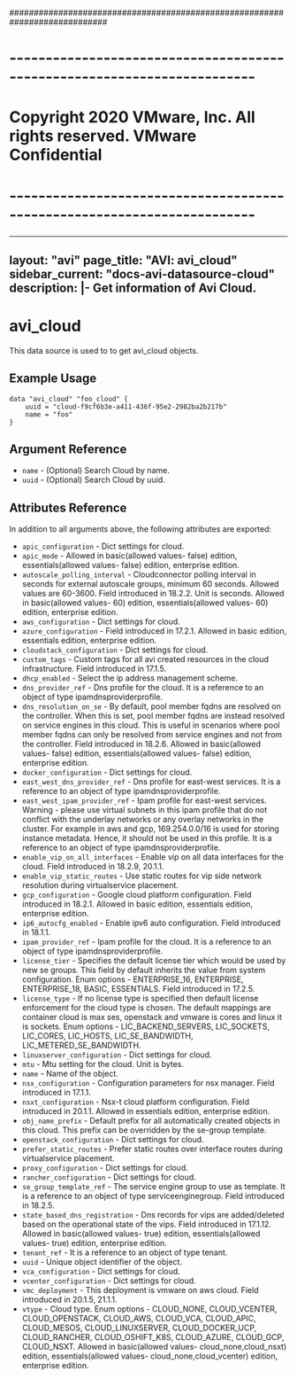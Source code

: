 ############################################################################
# ------------------------------------------------------------------------
# Copyright 2020 VMware, Inc.  All rights reserved. VMware Confidential
# ------------------------------------------------------------------------
###

---
layout: "avi"
page_title: "AVI: avi_cloud"
sidebar_current: "docs-avi-datasource-cloud"
description: |-
  Get information of Avi Cloud.
---

# avi_cloud

This data source is used to to get avi_cloud objects.

## Example Usage

```hcl
data "avi_cloud" "foo_cloud" {
    uuid = "cloud-f9cf6b3e-a411-436f-95e2-2982ba2b217b"
    name = "foo"
}
```

## Argument Reference

* `name` - (Optional) Search Cloud by name.
* `uuid` - (Optional) Search Cloud by uuid.

## Attributes Reference

In addition to all arguments above, the following attributes are exported:

* `apic_configuration` - Dict settings for cloud.
* `apic_mode` - Allowed in basic(allowed values- false) edition, essentials(allowed values- false) edition, enterprise edition.
* `autoscale_polling_interval` - Cloudconnector polling interval in seconds for external autoscale groups, minimum 60 seconds. Allowed values are 60-3600. Field introduced in 18.2.2. Unit is seconds. Allowed in basic(allowed values- 60) edition, essentials(allowed values- 60) edition, enterprise edition.
* `aws_configuration` - Dict settings for cloud.
* `azure_configuration` - Field introduced in 17.2.1. Allowed in basic edition, essentials edition, enterprise edition.
* `cloudstack_configuration` - Dict settings for cloud.
* `custom_tags` - Custom tags for all avi created resources in the cloud infrastructure. Field introduced in 17.1.5.
* `dhcp_enabled` - Select the ip address management scheme.
* `dns_provider_ref` - Dns profile for the cloud. It is a reference to an object of type ipamdnsproviderprofile.
* `dns_resolution_on_se` - By default, pool member fqdns are resolved on the controller. When this is set, pool member fqdns are instead resolved on service engines in this cloud. This is useful in scenarios where pool member fqdns can only be resolved from service engines and not from the controller. Field introduced in 18.2.6. Allowed in basic(allowed values- false) edition, essentials(allowed values- false) edition, enterprise edition.
* `docker_configuration` - Dict settings for cloud.
* `east_west_dns_provider_ref` - Dns profile for east-west services. It is a reference to an object of type ipamdnsproviderprofile.
* `east_west_ipam_provider_ref` - Ipam profile for east-west services. Warning - please use virtual subnets in this ipam profile that do not conflict with the underlay networks or any overlay networks in the cluster. For example in aws and gcp, 169.254.0.0/16 is used for storing instance metadata. Hence, it should not be used in this profile. It is a reference to an object of type ipamdnsproviderprofile.
* `enable_vip_on_all_interfaces` - Enable vip on all data interfaces for the cloud. Field introduced in 18.2.9, 20.1.1.
* `enable_vip_static_routes` - Use static routes for vip side network resolution during virtualservice placement.
* `gcp_configuration` - Google cloud platform configuration. Field introduced in 18.2.1. Allowed in basic edition, essentials edition, enterprise edition.
* `ip6_autocfg_enabled` - Enable ipv6 auto configuration. Field introduced in 18.1.1.
* `ipam_provider_ref` - Ipam profile for the cloud. It is a reference to an object of type ipamdnsproviderprofile.
* `license_tier` - Specifies the default license tier which would be used by new se groups. This field by default inherits the value from system configuration. Enum options - ENTERPRISE_16, ENTERPRISE, ENTERPRISE_18, BASIC, ESSENTIALS. Field introduced in 17.2.5.
* `license_type` - If no license type is specified then default license enforcement for the cloud type is chosen. The default mappings are container cloud is max ses, openstack and vmware is cores and linux it is sockets. Enum options - LIC_BACKEND_SERVERS, LIC_SOCKETS, LIC_CORES, LIC_HOSTS, LIC_SE_BANDWIDTH, LIC_METERED_SE_BANDWIDTH.
* `linuxserver_configuration` - Dict settings for cloud.
* `mtu` - Mtu setting for the cloud. Unit is bytes.
* `name` - Name of the object.
* `nsx_configuration` - Configuration parameters for nsx manager. Field introduced in 17.1.1.
* `nsxt_configuration` - Nsx-t cloud platform configuration. Field introduced in 20.1.1. Allowed in essentials edition, enterprise edition.
* `obj_name_prefix` - Default prefix for all automatically created objects in this cloud. This prefix can be overridden by the se-group template.
* `openstack_configuration` - Dict settings for cloud.
* `prefer_static_routes` - Prefer static routes over interface routes during virtualservice placement.
* `proxy_configuration` - Dict settings for cloud.
* `rancher_configuration` - Dict settings for cloud.
* `se_group_template_ref` - The service engine group to use as template. It is a reference to an object of type serviceenginegroup. Field introduced in 18.2.5.
* `state_based_dns_registration` - Dns records for vips are added/deleted based on the operational state of the vips. Field introduced in 17.1.12. Allowed in basic(allowed values- true) edition, essentials(allowed values- true) edition, enterprise edition.
* `tenant_ref` - It is a reference to an object of type tenant.
* `uuid` - Unique object identifier of the object.
* `vca_configuration` - Dict settings for cloud.
* `vcenter_configuration` - Dict settings for cloud.
* `vmc_deployment` - This deployment is vmware on aws cloud. Field introduced in 20.1.5, 21.1.1.
* `vtype` - Cloud type. Enum options - CLOUD_NONE, CLOUD_VCENTER, CLOUD_OPENSTACK, CLOUD_AWS, CLOUD_VCA, CLOUD_APIC, CLOUD_MESOS, CLOUD_LINUXSERVER, CLOUD_DOCKER_UCP, CLOUD_RANCHER, CLOUD_OSHIFT_K8S, CLOUD_AZURE, CLOUD_GCP, CLOUD_NSXT. Allowed in basic(allowed values- cloud_none,cloud_nsxt) edition, essentials(allowed values- cloud_none,cloud_vcenter) edition, enterprise edition.

